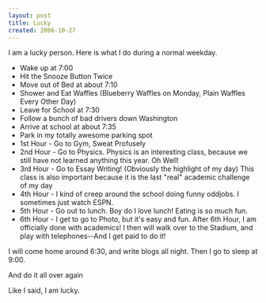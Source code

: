 ```yaml
---
layout: post
title: Lucky
created: 2006-10-27
---
```

I am a lucky person. Here is what I do during a normal weekday.

- Wake up at 7:00
- Hit the Snooze Button Twice
- Move out of Bed at about 7:10
- Shower and Eat Waffles (Blueberry Waffles on Monday, Plain Waffles Every Other Day)
- Leave for School at 7:30
- Follow a bunch of bad drivers down Washington
- Arrive at school at about 7:35
- Park in my totally awesome parking spot
- 1st Hour - Go to Gym, Sweat Profusely
- 2nd Hour - Go to Physics. Physics is an interesting class, because we still have not learned anything this year. Oh Well!
- 3rd Hour - Go to Essay Writing! (Obviously the highlight of my day) This class is also important because it is the last "real" academic challenge of my day
- 4th Hour - I kind of creep around the school doing funny oddjobs. I sometimes just watch ESPN.
- 5th Hour - Go out to lunch. Boy do I love lunch! Eating is so much fun.
- 6th Hour - I get to go to Photo, but it's easy and fun.
After 6th Hour, I am officially done with academics! I then will walk over to the Stadium, and play with telephones--And I get paid to do it!

I will come home around 6:30, and write blogs all night. Then I go to sleep at 9:00. 

And do it all over again

Like I said, I am lucky.
